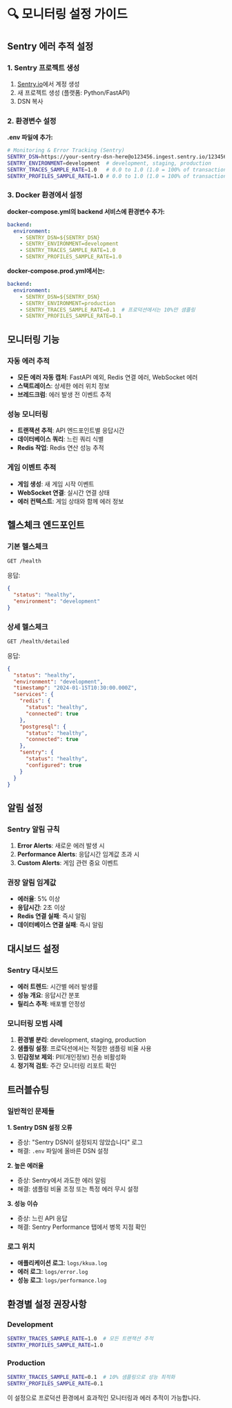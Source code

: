 # 🔍 모니터링 설정 가이드

## Sentry 에러 추적 설정

### 1. Sentry 프로젝트 생성

1. [Sentry.io](https://sentry.io)에서 계정 생성
2. 새 프로젝트 생성 (플랫폼: Python/FastAPI)
3. DSN 복사

### 2. 환경변수 설정

**.env 파일에 추가:**
```bash
# Monitoring & Error Tracking (Sentry)
SENTRY_DSN=https://your-sentry-dsn-here@o123456.ingest.sentry.io/123456
SENTRY_ENVIRONMENT=development  # development, staging, production
SENTRY_TRACES_SAMPLE_RATE=1.0   # 0.0 to 1.0 (1.0 = 100% of transactions)
SENTRY_PROFILES_SAMPLE_RATE=1.0 # 0.0 to 1.0 (1.0 = 100% of transactions)
```

### 3. Docker 환경에서 설정

**docker-compose.yml의 backend 서비스에 환경변수 추가:**
```yaml
backend:
  environment:
    - SENTRY_DSN=${SENTRY_DSN}
    - SENTRY_ENVIRONMENT=development
    - SENTRY_TRACES_SAMPLE_RATE=1.0
    - SENTRY_PROFILES_SAMPLE_RATE=1.0
```

**docker-compose.prod.yml에서는:**
```yaml
backend:
  environment:
    - SENTRY_DSN=${SENTRY_DSN}
    - SENTRY_ENVIRONMENT=production
    - SENTRY_TRACES_SAMPLE_RATE=0.1  # 프로덕션에서는 10%만 샘플링
    - SENTRY_PROFILES_SAMPLE_RATE=0.1
```

## 모니터링 기능

### 자동 에러 추적
- **모든 에러 자동 캡처**: FastAPI 예외, Redis 연결 에러, WebSocket 에러
- **스택트레이스**: 상세한 에러 위치 정보
- **브레드크럼**: 에러 발생 전 이벤트 추적

### 성능 모니터링
- **트랜잭션 추적**: API 엔드포인트별 응답시간
- **데이터베이스 쿼리**: 느린 쿼리 식별
- **Redis 작업**: Redis 연산 성능 추적

### 게임 이벤트 추적
- **게임 생성**: 새 게임 시작 이벤트
- **WebSocket 연결**: 실시간 연결 상태
- **에러 컨텍스트**: 게임 상태와 함께 에러 정보

## 헬스체크 엔드포인트

### 기본 헬스체크
```bash
GET /health
```
응답:
```json
{
  "status": "healthy",
  "environment": "development"
}
```

### 상세 헬스체크
```bash
GET /health/detailed
```
응답:
```json
{
  "status": "healthy",
  "environment": "development",
  "timestamp": "2024-01-15T10:30:00.000Z",
  "services": {
    "redis": {
      "status": "healthy",
      "connected": true
    },
    "postgresql": {
      "status": "healthy", 
      "connected": true
    },
    "sentry": {
      "status": "healthy",
      "configured": true
    }
  }
}
```

## 알림 설정

### Sentry 알림 규칙
1. **Error Alerts**: 새로운 에러 발생 시
2. **Performance Alerts**: 응답시간 임계값 초과 시
3. **Custom Alerts**: 게임 관련 중요 이벤트

### 권장 알림 임계값
- **에러율**: 5% 이상
- **응답시간**: 2초 이상
- **Redis 연결 실패**: 즉시 알림
- **데이터베이스 연결 실패**: 즉시 알림

## 대시보드 설정

### Sentry 대시보드
- **에러 트렌드**: 시간별 에러 발생률
- **성능 개요**: 응답시간 분포
- **릴리스 추적**: 배포별 안정성

### 모니터링 모범 사례
1. **환경별 분리**: development, staging, production
2. **샘플링 설정**: 프로덕션에서는 적절한 샘플링 비율 사용
3. **민감정보 제외**: PII(개인정보) 전송 비활성화
4. **정기적 검토**: 주간 모니터링 리포트 확인

## 트러블슈팅

### 일반적인 문제들

**1. Sentry DSN 설정 오류**
- 증상: "Sentry DSN이 설정되지 않았습니다" 로그
- 해결: `.env` 파일에 올바른 DSN 설정

**2. 높은 에러율**
- 증상: Sentry에서 과도한 에러 알림
- 해결: 샘플링 비율 조정 또는 특정 에러 무시 설정

**3. 성능 이슈**
- 증상: 느린 API 응답
- 해결: Sentry Performance 탭에서 병목 지점 확인

### 로그 위치
- **애플리케이션 로그**: `logs/kkua.log`
- **에러 로그**: `logs/error.log` 
- **성능 로그**: `logs/performance.log`

## 환경별 설정 권장사항

### Development
```bash
SENTRY_TRACES_SAMPLE_RATE=1.0  # 모든 트랜잭션 추적
SENTRY_PROFILES_SAMPLE_RATE=1.0
```

### Production
```bash
SENTRY_TRACES_SAMPLE_RATE=0.1  # 10% 샘플링으로 성능 최적화
SENTRY_PROFILES_SAMPLE_RATE=0.1
```

이 설정으로 프로덕션 환경에서 효과적인 모니터링과 에러 추적이 가능합니다.